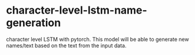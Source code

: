 # character-level-lstm-name-generation
character level LSTM with pytorch. This model will be able to generate new names/text based on the text from the input data.
